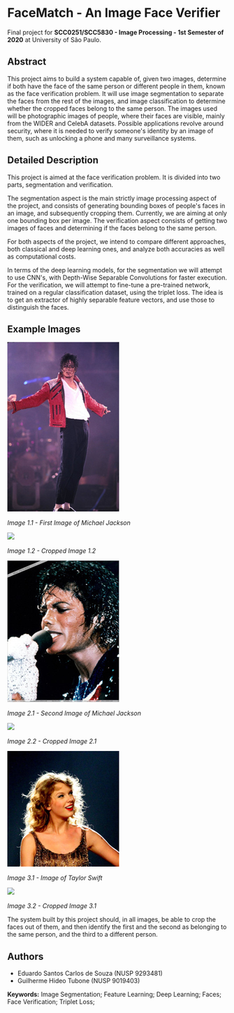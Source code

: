 # **FaceMatch - An Image Face Verifier**
Final project for **SCC0251/SCC5830 - Image Processing - 1st Semester of 2020** at University of São Paulo.

## **Abstract**
This project aims to build a system capable of, given two images, determine if both have the face of the same person or different people in them, known as the face verification problem. It will use image segmentation to separate the faces from the rest of the images, and image classification to determine whether the cropped faces belong to the same person. The images used will be photographic images of people, where their faces are visible, mainly from the WIDER and CelebA datasets. Possible applications revolve around security, where it is needed to verify someone's identity by an image of them, such as unlocking a phone and many surveillance systems.

## **Detailed Description**
This project is aimed at the face verification problem. It is divided into two parts, segmentation and verification.

The segmentation aspect is the main strictly image processing aspect of the project, and consists of generating bounding boxes of people's faces in an image, and subsequently cropping them. Currently, we are aiming at only one bounding box per image.
The verification aspect consists of getting two images of faces and determining if the faces belong to the same person.

For both aspects of the project, we intend to compare different approaches, both classical and deep learning ones, and analyze both accuracies as well as computational costs.

In terms of the deep learning models, for the segmentation we will attempt to use CNN's, with Depth-Wise Separable Convolutions for faster execution.
For the verification, we will attempt to fine-tune a pre-trained network, trained on a regular classification dataset, using the triplet loss. The idea is to get an extractor of highly separable feature vectors, and use those to distinguish the faces.

## **Example Images**
![](example_imgs/michael_1.jpg)

*Image 1.1 - First Image of Michael Jackson*

![](example_imgs/michael_1_cropped.jpg)

*Image 1.2 - Cropped Image 1.2*

![](example_imgs/michael_2.jpg)

*Image 2.1 - Second Image of Michael Jackson*

![](example_imgs/michael_2_cropped.jpg)

*Image 2.2 - Cropped Image 2.1*

![](example_imgs/taylor.jpg)

*Image 3.1 - Image of Taylor Swift*

![](example_imgs/taylor_cropped.jpg)

*Image 3.2 - Cropped Image 3.1*

The system built by this project should, in all images, be able to crop the faces out of them, and then identify the first and the second as belonging to the same person, and the third to a different person.

## **Authors**
 - Eduardo Santos Carlos de Souza (NUSP 9293481)
 - Guilherme Hideo Tubone (NUSP 9019403)

**Keywords:** Image Segmentation; Feature Learning; Deep Learning; Faces; Face Verification; Triplet Loss;
